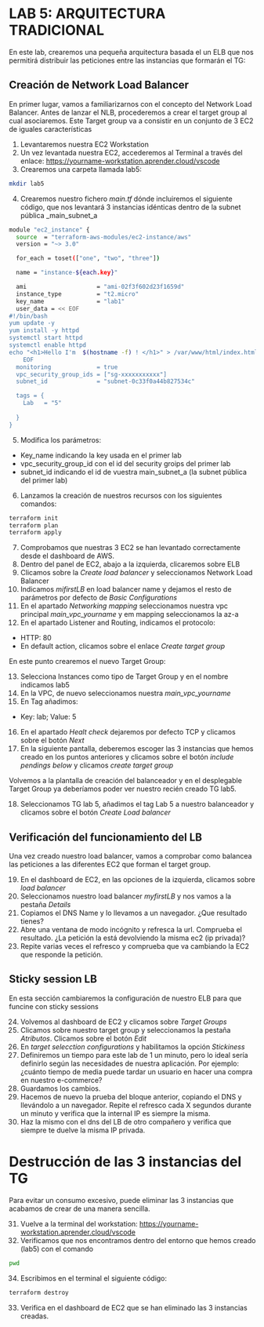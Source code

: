 # LAB 5: ARQUITECTURA TRADICIONAL

En este lab, crearemos una pequeña arquitectura basada el un ELB que nos permitirá distribuir las peticiones entre las instancias que formarán el TG:


## Creación de Network Load Balancer

En primer lugar, vamos a familiarizarnos con el concepto del Network Load Balancer. Antes de lanzar el NLB, procederemos a crear el target group al cual asociaremos. Este Target group va a consistir en un conjunto de 3 EC2 de iguales características

1. Levantaremos nuestra EC2 Workstation
2. Un vez levantada nuestra EC2, accederemos al Terminal a través del enlace: https://yourname-workstation.aprender.cloud/vscode
3. Crearemos una carpeta llamada lab5:
```bash
mkdir lab5
```
4. Crearemos nuestro fichero _main.tf_ dónde incluiremos el siguiente código, que nos levantará 3 instancias idénticas dentro de la subnet pública _main_subnet_a
```bash
module "ec2_instance" {
  source  = "terraform-aws-modules/ec2-instance/aws"
  version = "~> 3.0"

  for_each = toset(["one", "two", "three"])

  name = "instance-${each.key}"

  ami                    = "ami-02f3f602d23f1659d"
  instance_type          = "t2.micro"
  key_name               = "lab1"
  user_data = << EOF
#!/bin/bash
yum update -y
yum install -y httpd
systemctl start httpd
systemctl enable httpd
echo "<h1>Hello I'm  $(hostname -f) ! </h1>" > /var/www/html/index.html
	EOF
  monitoring             = true
  vpc_security_group_ids = ["sg-xxxxxxxxxxx"]  
  subnet_id              = "subnet-0c33f0a44b827534c"

  tags = {
    Lab   = "5"
    
  }
}
```
5. Modifica los parámetros: 
* Key_name indicando la key usada en el primer lab
* vpc_security_group_id con el id del security groips del primer lab
* subnet_id indicando el id de vuestra main_subnet_a (la subnet pública del primer lab)

6. Lanzamos la creación de nuestros recursos con los siguientes comandos:
```bash
terraform init
terraform plan
terraform apply
```
7. Comprobamos que nuestras 3 EC2 se han levantado correctamente desde el dashboard de AWS.
8. Dentro del panel de EC2, abajo a la izquierda, clicaremos sobre ELB
9. Clicamos sobre la _Create load balancer_ y seleccionamos Network Load Balancer
10. Indicamos _mifirstLB_ en load balancer name y dejamos el resto de parámetros por defecto de _Basic Configurations_
11. En el apartado _Networking mapping_ seleccionamos nuestra vpc principal _main_vpc_yourname_ y em mapping seleccionamos la az-a
12. En el apartado Listener and Routing, indicamos el protocolo:
* HTTP: 80
* En default action, clicamos sobre el enlace _Create target group_

En este punto crearemos el nuevo Target Group:

13. Selecciona Instances como tipo de Target Group y en el nombre indicamos lab5
14. En la VPC, de nuevo seleccionamos nuestra _main_vpc_yourname_
15. En Tag añadimos:
* Key: lab; Value: 5
16. En el apartado _Healt check_ dejaremos por defecto TCP y clicamos sobre el botón _Next_
17. En la siguiente pantalla, deberemos escoger las 3 instancias que hemos creado en los puntos anteriores y clicamos sobre el botón _include pendings below_ y clicamos _create target group_

Volvemos a la plantalla de creación del balanceador y en el desplegable Target Group ya deberíamos poder ver nuestro recién creado TG lab5.

18. Seleccionamos TG lab 5, añadimos el tag Lab 5 a nuestro balanceador y clicamos sobre el botón _Create Load balancer_

## Verificación del funcionamiento del LB

Una vez creado nuestro load balancer, vamos a comprobar como balancea las peticiones a las diferentes EC2 que forman el target group.

19. En el dashboard de EC2, en las opciones de la izquierda, clicamos sobre _load balancer_
20. Seleccionamos nuestro load balancer _myfirstLB_ y nos vamos a la pestaña _Details_
21. Copiamos el DNS Name y lo llevamos a un navegador. ¿Que resultado tienes?
22. Abre una ventana de modo incógnito y refresca la url. Comprueba el resultado. ¿La petición la está devolviendo la misma ec2 (ip privada)? 
23. Repite varias veces el refresco y comprueba que va cambiando la EC2 que responde la petición.

## Sticky session LB

En esta sección cambiaremos la configuración de nuestro ELB para que funcine con sticky sessions

24. Volvemos al dashboard de EC2 y clicamos sobre _Target Groups_ 
25. Clicamos sobre nuestro target group y seleccionamos la pestaña _Atributos_. Clicamos sobre el botón _Edit_
26. En _target selecction configurations_ y habilitamos la opción _Stickiness_
27. Definiremos un tiempo para este lab de 1 un minuto, pero lo ideal sería definirlo según las necesidades de nuestra aplicación. Por ejemplo: ¿cuánto tiempo de media puede tardar un usuario en hacer una compra en nuestro e-commerce?
28. Guardamos los cambios.
29. Hacemos de nuevo la prueba del bloque anterior, copiando el DNS y llevándolo a un navegador. Repite el refresco cada X segundos durante un minuto y verifica que la internal IP es siempre la misma.
30. Haz la mismo con el dns del LB de otro compañero y verifica que siempre te duelve la misma IP privada.

# Destrucción de las 3 instancias del TG

Para evitar un consumo excesivo, puede eliminar las 3 instancias que acabamos de crear de una manera sencilla.

31. Vuelve a la terminal del workstation: https://yourname-workstation.aprender.cloud/vscode
32. Verificamos que nos encontramos dentro del entorno que hemos creado (lab5) con el comando 
```bash
pwd
```
34. Escribimos en el terminal el siguiente código:
```bash
terraform destroy
```
33. Verifica en el dashboard de EC2 que se han eliminado las 3 instancias creadas.




